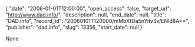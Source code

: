 {
  "date": "2006-01-01T12:00:00", 
  "open_access": false, 
  "target_url": "http://www.dad.info/", 
  "description": null, 
  "end_date": null, 
  "title": "DAD.info", 
  "record_id": "20060101T120000/mMbXfDa5nYitvSv/ENId8A==", 
  "publisher": "dad.info", 
  "slug": 13356, 
  "start_date": null
}

None